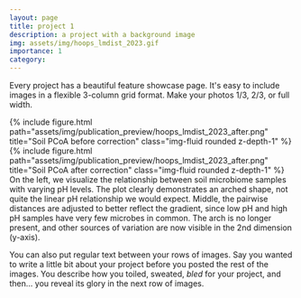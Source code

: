 ```yaml
---
layout: page
title: project 1
description: a project with a background image
img: assets/img/hoops_lmdist_2023.gif
importance: 1
category:
---
```


Every project has a beautiful feature showcase page.
It's easy to include images in a flexible 3-column grid format.
Make your photos 1/3, 2/3, or full width.


<div class="row">
    <div class="col-sm mt-3 mt-md-0">
        {% include figure.html path="assets/img/publication_preview/hoops_lmdist_2023_after.png" title="Soil PCoA before correction" class="img-fluid rounded z-depth-1" %}
    </div>
    <div class="col-sm mt-3 mt-md-0">
        {% include figure.html path="assets/img/publication_preview/hoops_lmdist_2023_after.png" title="Soil PCoA after correction" class="img-fluid rounded z-depth-1" %}
    </div>
</div>
<div class="caption">
    On the left, we visualize the relationship between soil microbiome samples with varying pH levels. The plot clearly demonstrates an arched shape, not quite the linear pH relationship we would expect. Middle, the pairwise distances are adjusted to better reflect the gradient, since low pH and high pH samples have very few microbes in common. The arch is no longer present, and other sources of variation are now visible in the 2nd dimension (y-axis).
</div>


You can also put regular text between your rows of images.
Say you wanted to write a little bit about your project before you posted the rest of the images.
You describe how you toiled, sweated, *bled* for your project, and then... you reveal its glory in the next row of images.
